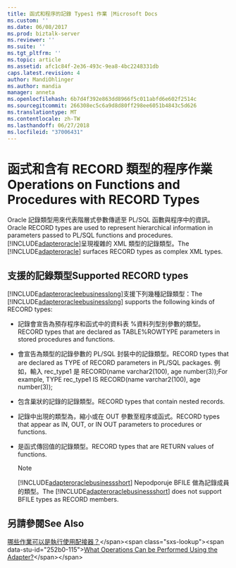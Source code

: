 ```yaml
---
title: 函式和程序的記錄 Types1 作業 |Microsoft Docs
ms.custom: ''
ms.date: 06/08/2017
ms.prod: biztalk-server
ms.reviewer: ''
ms.suite: ''
ms.tgt_pltfrm: ''
ms.topic: article
ms.assetid: afc1c84f-2e36-493c-9ea8-4bc2248331db
caps.latest.revision: 4
author: MandiOhlinger
ms.author: mandia
manager: anneta
ms.openlocfilehash: 6b7d4f392e863dd8966f5c011abfd6e602f2514c
ms.sourcegitcommit: 266308ec5c6a9d8d80ff298ee6051b4843c5d626
ms.translationtype: MT
ms.contentlocale: zh-TW
ms.lasthandoff: 06/27/2018
ms.locfileid: "37006431"
---
```

# <a name="operations-on-functions-and-procedures-with-record-types"></a><span data-ttu-id="252b0-102">函式和含有 RECORD 類型的程序作業</span><span class="sxs-lookup"><span data-stu-id="252b0-102">Operations on Functions and Procedures with RECORD Types</span></span>
<span data-ttu-id="252b0-103">Oracle 記錄類型用來代表階層式參數傳遞至 PL/SQL 函數與程序中的資訊。</span><span class="sxs-lookup"><span data-stu-id="252b0-103">Oracle RECORD types are used to represent hierarchical information in parameters passed to PL/SQL functions and procedures.</span></span> <span data-ttu-id="252b0-104">[!INCLUDE[adapteroracle](../../includes/adapteroracle-md.md)]呈現複雜的 XML 類型的記錄類型。</span><span class="sxs-lookup"><span data-stu-id="252b0-104">The [!INCLUDE[adapteroracle](../../includes/adapteroracle-md.md)] surfaces RECORD types as complex XML types.</span></span> 

## <a name="supported-record-types"></a><span data-ttu-id="252b0-105">支援的記錄類型</span><span class="sxs-lookup"><span data-stu-id="252b0-105">Supported RECORD types</span></span>
<span data-ttu-id="252b0-106">[!INCLUDE[adapteroracleebusinesslong](../../includes/adapteroracleebusinesslong-md.md)]支援下列幾種記錄類型：</span><span class="sxs-lookup"><span data-stu-id="252b0-106">The [!INCLUDE[adapteroracleebusinesslong](../../includes/adapteroracleebusinesslong-md.md)] supports the following kinds of RECORD types:</span></span>  
  
- <span data-ttu-id="252b0-107">記錄會宣告為預存程序和函式中的資料表 %資料列型別參數的類型。</span><span class="sxs-lookup"><span data-stu-id="252b0-107">RECORD types that are declared as TABLE%ROWTYPE parameters in stored procedures and functions.</span></span>  
  
- <span data-ttu-id="252b0-108">會宣告為類型的記錄參數的 PL/SQL 封裝中的記錄類型。</span><span class="sxs-lookup"><span data-stu-id="252b0-108">RECORD types that are declared as TYPE of RECORD parameters in PL/SQL packages.</span></span> <span data-ttu-id="252b0-109">例如，輸入 rec_type1 是 RECORD(name varchar2(100), age number(3));</span><span class="sxs-lookup"><span data-stu-id="252b0-109">For example, TYPE rec_type1 IS RECORD(name varchar2(100), age number(3));</span></span>  
  
- <span data-ttu-id="252b0-110">包含巢狀的記錄的記錄類型。</span><span class="sxs-lookup"><span data-stu-id="252b0-110">RECORD types that contain nested records.</span></span>  
  
- <span data-ttu-id="252b0-111">記錄中出現的類型為，縮小或在 OUT 參數至程序或函式。</span><span class="sxs-lookup"><span data-stu-id="252b0-111">RECORD types that appear as IN, OUT, or IN OUT parameters to procedures or functions.</span></span>  
  
- <span data-ttu-id="252b0-112">是函式傳回值的記錄類型。</span><span class="sxs-lookup"><span data-stu-id="252b0-112">RECORD types that are RETURN values of functions.</span></span>  
  
  > [!NOTE]
  >  <span data-ttu-id="252b0-113">[!INCLUDE[adapteroraclebusinessshort](../../includes/adapteroraclebusinessshort-md.md)] Nepodporuje BFILE 做為記錄成員的類型。</span><span class="sxs-lookup"><span data-stu-id="252b0-113">The [!INCLUDE[adapteroraclebusinessshort](../../includes/adapteroraclebusinessshort-md.md)] does not support BFILE types as RECORD members.</span></span>  
  
## <a name="see-also"></a><span data-ttu-id="252b0-114">另請參閱</span><span class="sxs-lookup"><span data-stu-id="252b0-114">See Also</span></span>  
 <span data-ttu-id="252b0-115">[哪些作業可以是執行使用配接器？](https://msdn.microsoft.com/library/cc185219(v=bts.10).aspx)</span><span class="sxs-lookup"><span data-stu-id="252b0-115">[What Operations Can be Performed Using the Adapter?](https://msdn.microsoft.com/library/cc185219(v=bts.10).aspx)</span></span>